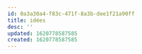 ```yaml
---
id: 0a3a30a4-f83c-471f-8a3b-dee1f21a90ff
title: idées
desc: ''
updated: 1620778587585
created: 1620778587585
---
```


